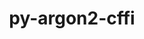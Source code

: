 ---
title: "py-argon2-cffi"
layout: cache
categories: [package, develop-2024-01-21]
meta: {"versions": ["21.3.0"], "compilers": ["gcc@=11.1.0", "gcc@=11.4.0", "gcc@=9.4.0", "oneapi@=2023.2.0"], "oss": ["ubuntu20.04", "ubuntu22.04"], "platforms": ["linux"], "targets": ["aarch64", "neoverse_v1", "ppc64le", "x86_64_v3"], "stacks": ["data-vis-sdk", "e4s", "e4s-aarch64", "e4s-neoverse_v1", "e4s-oneapi", "e4s-power", "root"], "num_specs": 14, "num_specs_by_stack": {"e4s-neoverse_v1": 2, "root": 14, "e4s-power": 2, "data-vis-sdk": 2, "e4s": 3, "e4s-oneapi": 3, "e4s-aarch64": 2}}
spec_details: [{"hash": "d45adz3l2wnc2rfuhazf2gty23ej3ajb", "compiler": "gcc@=11.4.0", "versions": ["21.3.0"], "os": "ubuntu20.04", "platform": "linux", "target": "neoverse_v1", "variants": ["build_system=python_pip"], "stacks": ["e4s-neoverse_v1", "root"], "size": "-", "tarball": "https://binaries.spack.io/releases/develop-2024-01-21/build_cache/linux-ubuntu20.04-neoverse_v1/gcc-11.4.0/py-argon2-cffi-21.3.0/linux-ubuntu20.04-neoverse_v1-gcc-11.4.0-py-argon2-cffi-21.3.0-d45adz3l2wnc2rfuhazf2gty23ej3ajb.spack"}, {"hash": "b4zmb3p4r3tiivswdwitf6cfxbfryog5", "compiler": "gcc@=11.4.0", "versions": ["21.3.0"], "os": "ubuntu20.04", "platform": "linux", "target": "neoverse_v1", "variants": ["build_system=python_pip"], "stacks": ["e4s-neoverse_v1", "root"], "size": "-", "tarball": "https://binaries.spack.io/releases/develop-2024-01-21/build_cache/linux-ubuntu20.04-neoverse_v1/gcc-11.4.0/py-argon2-cffi-21.3.0/linux-ubuntu20.04-neoverse_v1-gcc-11.4.0-py-argon2-cffi-21.3.0-b4zmb3p4r3tiivswdwitf6cfxbfryog5.spack"}, {"hash": "esk2l7e5g2qpjsflr5cad3em3soyffla", "compiler": "gcc@=9.4.0", "versions": ["21.3.0"], "os": "ubuntu20.04", "platform": "linux", "target": "ppc64le", "variants": ["build_system=python_pip"], "stacks": ["root", "e4s-power"], "size": "-", "tarball": "https://binaries.spack.io/releases/develop-2024-01-21/build_cache/linux-ubuntu20.04-ppc64le/gcc-9.4.0/py-argon2-cffi-21.3.0/linux-ubuntu20.04-ppc64le-gcc-9.4.0-py-argon2-cffi-21.3.0-esk2l7e5g2qpjsflr5cad3em3soyffla.spack"}, {"hash": "il5zj2pbieckwcr6gn6oc5ib22kfwekp", "compiler": "gcc@=9.4.0", "versions": ["21.3.0"], "os": "ubuntu20.04", "platform": "linux", "target": "ppc64le", "variants": ["build_system=python_pip"], "stacks": ["root", "e4s-power"], "size": "-", "tarball": "https://binaries.spack.io/releases/develop-2024-01-21/build_cache/linux-ubuntu20.04-ppc64le/gcc-9.4.0/py-argon2-cffi-21.3.0/linux-ubuntu20.04-ppc64le-gcc-9.4.0-py-argon2-cffi-21.3.0-il5zj2pbieckwcr6gn6oc5ib22kfwekp.spack"}, {"hash": "4fi7b54bhkizv2y2july5vsm7y6xj65u", "compiler": "gcc@=11.1.0", "versions": ["21.3.0"], "os": "ubuntu20.04", "platform": "linux", "target": "x86_64_v3", "variants": ["build_system=python_pip"], "stacks": ["data-vis-sdk", "root"], "size": "-", "tarball": "https://binaries.spack.io/releases/develop-2024-01-21/build_cache/linux-ubuntu20.04-x86_64_v3/gcc-11.1.0/py-argon2-cffi-21.3.0/linux-ubuntu20.04-x86_64_v3-gcc-11.1.0-py-argon2-cffi-21.3.0-4fi7b54bhkizv2y2july5vsm7y6xj65u.spack"}, {"hash": "ud6gua7pm7k5bfvcvd6l4gyk4pnh5yhe", "compiler": "gcc@=11.1.0", "versions": ["21.3.0"], "os": "ubuntu20.04", "platform": "linux", "target": "x86_64_v3", "variants": ["build_system=python_pip"], "stacks": ["data-vis-sdk", "root"], "size": "-", "tarball": "https://binaries.spack.io/releases/develop-2024-01-21/build_cache/linux-ubuntu20.04-x86_64_v3/gcc-11.1.0/py-argon2-cffi-21.3.0/linux-ubuntu20.04-x86_64_v3-gcc-11.1.0-py-argon2-cffi-21.3.0-ud6gua7pm7k5bfvcvd6l4gyk4pnh5yhe.spack"}, {"hash": "443cugjnaumjnxwxlvx5kd6ob3xhrdxn", "compiler": "gcc@=11.4.0", "versions": ["21.3.0"], "os": "ubuntu20.04", "platform": "linux", "target": "x86_64_v3", "variants": ["build_system=python_pip"], "stacks": ["e4s", "root"], "size": "-", "tarball": "https://binaries.spack.io/releases/develop-2024-01-21/build_cache/linux-ubuntu20.04-x86_64_v3/gcc-11.4.0/py-argon2-cffi-21.3.0/linux-ubuntu20.04-x86_64_v3-gcc-11.4.0-py-argon2-cffi-21.3.0-443cugjnaumjnxwxlvx5kd6ob3xhrdxn.spack"}, {"hash": "zzn7fhvzoi43ojmfsfdumsgiuhv5safp", "compiler": "gcc@=11.4.0", "versions": ["21.3.0"], "os": "ubuntu20.04", "platform": "linux", "target": "x86_64_v3", "variants": ["build_system=python_pip"], "stacks": ["e4s", "root"], "size": "-", "tarball": "https://binaries.spack.io/releases/develop-2024-01-21/build_cache/linux-ubuntu20.04-x86_64_v3/gcc-11.4.0/py-argon2-cffi-21.3.0/linux-ubuntu20.04-x86_64_v3-gcc-11.4.0-py-argon2-cffi-21.3.0-zzn7fhvzoi43ojmfsfdumsgiuhv5safp.spack"}, {"hash": "pjr3cpqircmsi5ngy7nbvka5sqs7ba6o", "compiler": "gcc@=11.4.0", "versions": ["21.3.0"], "os": "ubuntu20.04", "platform": "linux", "target": "x86_64_v3", "variants": ["build_system=python_pip"], "stacks": ["e4s", "root"], "size": "-", "tarball": "https://binaries.spack.io/releases/develop-2024-01-21/build_cache/linux-ubuntu20.04-x86_64_v3/gcc-11.4.0/py-argon2-cffi-21.3.0/linux-ubuntu20.04-x86_64_v3-gcc-11.4.0-py-argon2-cffi-21.3.0-pjr3cpqircmsi5ngy7nbvka5sqs7ba6o.spack"}, {"hash": "tlvl6bdnpbshsgco2qmqcdf56gszphc5", "compiler": "oneapi@=2023.2.0", "versions": ["21.3.0"], "os": "ubuntu20.04", "platform": "linux", "target": "x86_64_v3", "variants": ["build_system=python_pip"], "stacks": ["e4s-oneapi", "root"], "size": "-", "tarball": "https://binaries.spack.io/releases/develop-2024-01-21/build_cache/linux-ubuntu20.04-x86_64_v3/oneapi-2023.2.0/py-argon2-cffi-21.3.0/linux-ubuntu20.04-x86_64_v3-oneapi-2023.2.0-py-argon2-cffi-21.3.0-tlvl6bdnpbshsgco2qmqcdf56gszphc5.spack"}, {"hash": "ra66bvyabnzwwdeb6s3af2y5nmpwyxbu", "compiler": "oneapi@=2023.2.0", "versions": ["21.3.0"], "os": "ubuntu20.04", "platform": "linux", "target": "x86_64_v3", "variants": ["build_system=python_pip"], "stacks": ["e4s-oneapi", "root"], "size": "-", "tarball": "https://binaries.spack.io/releases/develop-2024-01-21/build_cache/linux-ubuntu20.04-x86_64_v3/oneapi-2023.2.0/py-argon2-cffi-21.3.0/linux-ubuntu20.04-x86_64_v3-oneapi-2023.2.0-py-argon2-cffi-21.3.0-ra66bvyabnzwwdeb6s3af2y5nmpwyxbu.spack"}, {"hash": "wnlqbwgjoc64nogmkyr5ufetnc5cul5p", "compiler": "oneapi@=2023.2.0", "versions": ["21.3.0"], "os": "ubuntu20.04", "platform": "linux", "target": "x86_64_v3", "variants": ["build_system=python_pip"], "stacks": ["e4s-oneapi", "root"], "size": "-", "tarball": "https://binaries.spack.io/releases/develop-2024-01-21/build_cache/linux-ubuntu20.04-x86_64_v3/oneapi-2023.2.0/py-argon2-cffi-21.3.0/linux-ubuntu20.04-x86_64_v3-oneapi-2023.2.0-py-argon2-cffi-21.3.0-wnlqbwgjoc64nogmkyr5ufetnc5cul5p.spack"}, {"hash": "qf2uwsc3liiqruh2ybpgr25yvndbruy4", "compiler": "gcc@=11.4.0", "versions": ["21.3.0"], "os": "ubuntu22.04", "platform": "linux", "target": "aarch64", "variants": ["build_system=python_pip"], "stacks": ["e4s-aarch64", "root"], "size": "-", "tarball": "https://binaries.spack.io/releases/develop-2024-01-21/build_cache/linux-ubuntu22.04-aarch64/gcc-11.4.0/py-argon2-cffi-21.3.0/linux-ubuntu22.04-aarch64-gcc-11.4.0-py-argon2-cffi-21.3.0-qf2uwsc3liiqruh2ybpgr25yvndbruy4.spack"}, {"hash": "76visaiqa77z42i2z4q2ub2bm4q7pn3k", "compiler": "gcc@=11.4.0", "versions": ["21.3.0"], "os": "ubuntu22.04", "platform": "linux", "target": "aarch64", "variants": ["build_system=python_pip"], "stacks": ["e4s-aarch64", "root"], "size": "-", "tarball": "https://binaries.spack.io/releases/develop-2024-01-21/build_cache/linux-ubuntu22.04-aarch64/gcc-11.4.0/py-argon2-cffi-21.3.0/linux-ubuntu22.04-aarch64-gcc-11.4.0-py-argon2-cffi-21.3.0-76visaiqa77z42i2z4q2ub2bm4q7pn3k.spack"}]
---